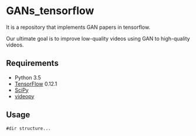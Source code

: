 # GANs_tensorflow

It is a repository that implements GAN papers in tensorflow.

Our ultimate goal is to improve low-quality videos using GAN to high-quality videos.
## Requirements

- Python 3.5
- [TensorFlow](https://www.tensorflow.org/) 0.12.1
- [SciPy](http://www.scipy.org/install.html)
- [videopy](https://zulko.github.io/moviepy/install.html)

## Usage

    #dir structure...
